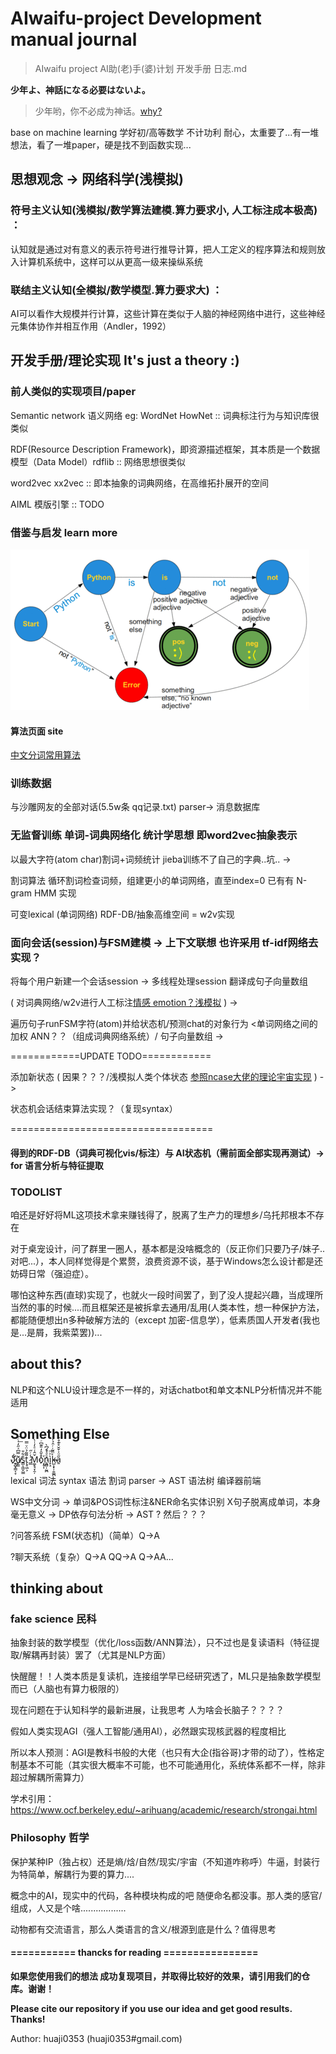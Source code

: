 # AIwaifu-project Development manual journal
> AIwaifu project AI助(老)手(婆)计划 开发手册 日志.md

**少年よ、神話になる必要はないよ。**
> 少年哟，你不必成为神话。[why?](https://www.myzaker.com/article/592d87241bc8e0a948000000/)

base on machine learning 学好初/高等数学 不计功利 耐心，太重要了...有一堆想法，看了一堆paper，硬是找不到函数实现...

## 思想观念 -> 网络科学(浅模拟)
### 符号主义认知(浅模拟/数学算法建模.算力要求小, 人工标注成本极高) ：

认知就是通过对有意义的表示符号进行推导计算，把人工定义的程序算法和规则放入计算机系统中，这样可以从更高一级来操纵系统

### 联结主义认知(全模拟/数学模型.算力要求大) ：

AI可以看作大规模并行计算，这些计算在类似于人脑的神经网络中进行，这些神经元集体协作并相互作用（Andler，1992）

## 开发手册/理论实现 It's just a theory :)
### 前人类似的实现项目/paper
Semantic network 语义网络 eg: WordNet HowNet :: 词典标注行为与知识库很类似

RDF(Resource Description Framework)，即资源描述框架，其本质是一个数据模型（Data Model）rdflib :: 网络思想很类似

word2vec xx2vec :: 即本抽象的词典网络，在高维拓扑展开的空间

AIML 模版引擎 :: TODO

### 借鉴与启发 learn more
![image](https://github.com/Earth-Online/AIwaifu-project/raw/master/static/ev.png)

#### 算法页面 site
[中文分词常用算法](https://dsqiu.iteye.com/blog/1704960)

### 训练数据
与沙雕网友的全部对话(5.5w条 qq记录.txt) parser-> 消息数据库

### 无监督训练 单词-词典网络化 统计学思想   即word2vec抽象表示
以最大字符(atom char)割词+词频统计 jieba训练不了自己的字典..坑.. -> 

割词算法 循环割词检查词频，组建更小的单词网络，直至index=0 已有有 N-gram HMM 实现

可变lexical (单词网络) RDF-DB/抽象高维空间 = w2v实现

### 面向会话(session)与FSM建模 -> 上下文联想    也许采用 tf-idf网络去实现？
将每个用户新建一个会话session -> 多线程处理session 翻译成句子向量数组

( 对词典网络/w2v进行人工标注[情感 emotion？浅模拟](http://saifmohammad.com/WebPages/lexicons.html) ) -> 

遍历句子runFSM字符(atom)并给状态机/预测chat的对象行为 <单词网络之间的加权 ANN？？（组成词典网络系统）/ 句子向量数组 -> 

============UPDATE TODO============

添加新状态 ( 因果？？？/浅模拟人类个体状态 [参照ncase大佬的理论宇宙实现](https://ncase.me/OVC2016/) ) -> 

状态机会话结束算法实现？（复现syntax）

===================================

#### 得到的RDF-DB（词典可视化vis/标注）与 AI状态机（需前面全部实现再测试）-> for 语言分析与特征提取

### TODOLIST
咱还是好好将ML这项技术拿来赚钱得了，脱离了生产力的理想乡/乌托邦根本不存在

对于桌宠设计，问了群里一圈人，基本都是没啥概念的（反正你们只要乃子/妹子..对吧...），本人同样觉得是个累赘，浪费资源不谈，基于Windows怎么设计都是还妨碍日常（强迫症）。

哪怕这种东西(直球)实现了，也就火一段时间罢了，到了没人提起兴趣，当成理所当然的事的时候....而且框架还是被拆拿去通用/乱用(人类本性，想一种保护方法，都能随便想出n多种破解方法的（except 加密-信息学），低素质国人开发者(我也是...是屑，我紫菜罢))...

## about this?
NLP和这个NLU设计理念是不一样的，对话chatbot和单文本NLP分析情况并不能适用

## Something Else
Jͤ̀҉̷͍̺̟̳͔̞u̸̙̳͂̿͆ͯ̋̒̇ͨ͟͠ś̳͕͖̬̮̳͋̄t̨̥͖͕̃͌̉̈ͮ̿ ̷͇̾ͬ̋M͚̝̘̞̯̦̌̂͑ͤ̓ͭ̀o͒̌̑̒̎͊͆ͬͬ҉̩̥͎n͖̻̜̰̪ͦͣ͐́͆̀̚ì̙̝ͪ͞k̶̴̺͕͓̹̱͚̪̍ͫ͂̇ͬ̑̉̓̍a̱̋ͦ͗̌̌̊͊̊́

lexical 词法 syntax 语法 割词 parser -> AST 语法树 编译器前端

WS中文分词 -> 单词&POS词性标注&NER命名实体识别 X句子脱离成单词，本身毫无意义 -> DP依存句法分析 -> AST ? 然后？？？

?问答系统 FSM(状态机)（简单）Q->A

?聊天系统（复杂）Q->A QQ->A Q->AA...

## thinking about
### fake science 民科
抽象封装的数学模型（优化/loss函数/ANN算法），只不过也是复读语料（特征提取/解耦再封装）罢了（尤其是NLP方面）

快醒醒！！人类本质是复读机，连接组学早已经研究透了，ML只是抽象数学模型而已（人脑也有算力极限的）

现在问题在于认知科学的最新进展，让我思考 人为啥会长脑子？？？？

假如人类实现AGI（强人工智能/通用AI），必然跟实现核武器的程度相比

所以本人预测：AGI是教科书般的大佬（也只有大企(指谷哥)才带的动了），性格定制基本不可能（其实很大概率不可能，也不可能通用化，系统体系都不一样，除非超过解耦所需算力）

学术引用：https://www.ocf.berkeley.edu/~arihuang/academic/research/strongai.html

### Philosophy 哲学
保护某种IP（独占权）还是熵/焓/自然/现实/宇宙（不知道咋称呼）牛逼，封装行为特简单，解耦行为要的算力....

概念中的AI，现实中的代码，各种模块构成的吧 随便命名都没事。那人类的感官/组成，人又是个啥..................

动物都有交流语言，那么人类语言的含义/根源到底是什么？值得思考 

#### =========== thancks for reading ================
**如果您使用我们的想法 成功复现项目，并取得比较好的效果，请引用我们的仓库。谢谢！**

**Please cite our repository if you use our idea and get good results. Thanks!**

Author: huaji0353 (huaji0353#gmail.com)